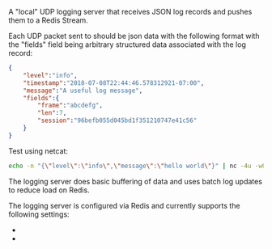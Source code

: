 A "local" UDP logging server that receives JSON log records and pushes them to a Redis Stream.

Each UDP packet sent to should be json data with the following format with the "fields" field being arbitrary structured data associated with the log record:

```json
{
    "level":"info",
    "timestamp":"2018-07-08T22:44:46.578312921-07:00",
    "message":"A useful log message",
    "fields":{
        "frame":"abcdefg",
        "len":7,
        "session":"96befb055d045bd1f351210747e41c56"
    }
}
```

Test using netcat:

```bash
echo -n "{\"level\":\"info\",\"message\":\"hello world\"}" | nc -4u -w0 localhost 9044
```

The logging server does basic buffering of data and uses batch log updates to reduce load on Redis.

The logging server is configured via Redis and currently supports the following settings:

*
*
